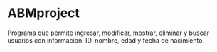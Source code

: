 # ABMproject
Programa que permite ingresar, modificar, mostrar, eliminar y buscar usuarios con informacion: ID, nombre, edad y fecha de nacimiento.
